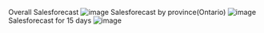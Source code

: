 Overall Salesforecast
![image](https://github.com/Nishi2598/superstore-sales-dashboard-forecast-/assets/65997634/0031c64c-ee37-4ea8-95e9-81d453f72acb)
Salesforecast by province(Ontario)
![image](https://github.com/Nishi2598/superstore-sales-dashboard-forecast-/assets/65997634/35050ecb-9563-43ca-932f-1415e82e66d4)
Salesforecast for 15 days
![image](https://github.com/Nishi2598/superstore-sales-dashboard-forecast-/assets/65997634/5f14d70e-8d0d-4c37-8b78-e7b4025fb7a7)
